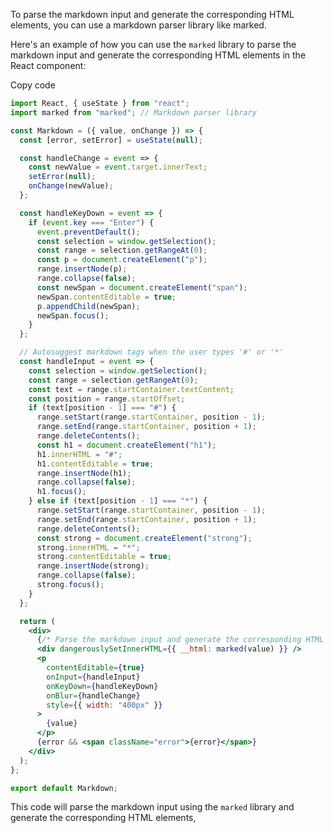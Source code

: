 To parse the markdown input and generate the corresponding HTML elements, you can use a markdown parser library like marked.

Here's an example of how you can use the `marked` library to parse the markdown input and generate the corresponding HTML elements in the React component:

Copy code

```jsx
import React, { useState } from "react";
import marked from "marked"; // Markdown parser library

const Markdown = ({ value, onChange }) => {
  const [error, setError] = useState(null);

  const handleChange = event => {
    const newValue = event.target.innerText;
    setError(null);
    onChange(newValue);
  };

  const handleKeyDown = event => {
    if (event.key === "Enter") {
      event.preventDefault();
      const selection = window.getSelection();
      const range = selection.getRangeAt(0);
      const p = document.createElement("p");
      range.insertNode(p);
      range.collapse(false);
      const newSpan = document.createElement("span");
      newSpan.contentEditable = true;
      p.appendChild(newSpan);
      newSpan.focus();
    }
  };

  // Autosuggest markdown tags when the user types '#' or '*'
  const handleInput = event => {
    const selection = window.getSelection();
    const range = selection.getRangeAt(0);
    const text = range.startContainer.textContent;
    const position = range.startOffset;
    if (text[position - 1] === "#") {
      range.setStart(range.startContainer, position - 1);
      range.setEnd(range.startContainer, position + 1);
      range.deleteContents();
      const h1 = document.createElement("h1");
      h1.innerHTML = "#";
      h1.contentEditable = true;
      range.insertNode(h1);
      range.collapse(false);
      h1.focus();
    } else if (text[position - 1] === "*") {
      range.setStart(range.startContainer, position - 1);
      range.setEnd(range.startContainer, position + 1);
      range.deleteContents();
      const strong = document.createElement("strong");
      strong.innerHTML = "*";
      strong.contentEditable = true;
      range.insertNode(strong);
      range.collapse(false);
      strong.focus();
    }
  };

  return (
    <div>
      {/* Parse the markdown input and generate the corresponding HTML elements */}
      <div dangerouslySetInnerHTML={{ __html: marked(value) }} />
      <p
        contentEditable={true}
        onInput={handleInput}
        onKeyDown={handleKeyDown}
        onBlur={handleChange}
        style={{ width: "400px" }}
      >
        {value}
      </p>
      {error && <span className="error">{error}</span>}
    </div>
  );
};

export default Markdown;
```

This code will parse the markdown input using the `marked` library and generate the corresponding HTML elements,
